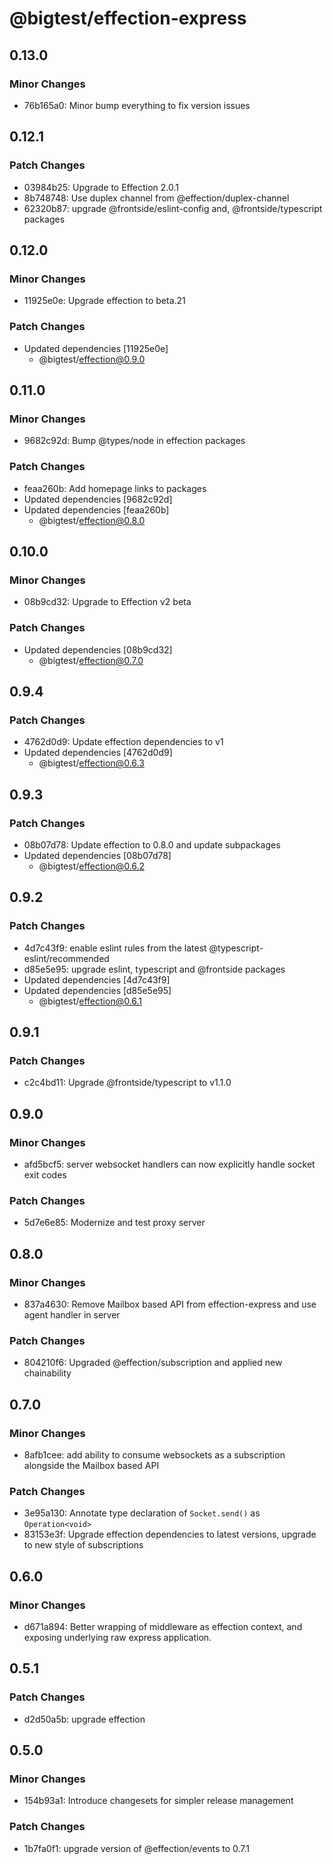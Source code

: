 # @bigtest/effection-express

## 0.13.0

### Minor Changes

- 76b165a0: Minor bump everything to fix version issues

## 0.12.1

### Patch Changes

- 03984b25: Upgrade to Effection 2.0.1
- 8b748748: Use duplex channel from @effection/duplex-channel
- 62320b87: upgrade @frontside/eslint-config and, @frontside/typescript packages

## 0.12.0

### Minor Changes

- 11925e0e: Upgrade effection to beta.21

### Patch Changes

- Updated dependencies [11925e0e]
  - @bigtest/effection@0.9.0

## 0.11.0

### Minor Changes

- 9682c92d: Bump @types/node in effection packages

### Patch Changes

- feaa260b: Add homepage links to packages
- Updated dependencies [9682c92d]
- Updated dependencies [feaa260b]
  - @bigtest/effection@0.8.0

## 0.10.0

### Minor Changes

- 08b9cd32: Upgrade to Effection v2 beta

### Patch Changes

- Updated dependencies [08b9cd32]
  - @bigtest/effection@0.7.0

## 0.9.4

### Patch Changes

- 4762d0d9: Update effection dependencies to v1
- Updated dependencies [4762d0d9]
  - @bigtest/effection@0.6.3

## 0.9.3

### Patch Changes

- 08b07d78: Update effection to 0.8.0 and update subpackages
- Updated dependencies [08b07d78]
  - @bigtest/effection@0.6.2

## 0.9.2

### Patch Changes

- 4d7c43f9: enable eslint rules from the latest @typescript-eslint/recommended
- d85e5e95: upgrade eslint, typescript and @frontside packages
- Updated dependencies [4d7c43f9]
- Updated dependencies [d85e5e95]
  - @bigtest/effection@0.6.1

## 0.9.1

### Patch Changes

- c2c4bd11: Upgrade @frontside/typescript to v1.1.0

## 0.9.0

### Minor Changes

- afd5bcf5: server websocket handlers can now explicitly handle socket exit codes

### Patch Changes

- 5d7e6e85: Modernize and test proxy server

## 0.8.0

### Minor Changes

- 837a4630: Remove Mailbox based API from effection-express and use agent handler in server

### Patch Changes

- 804210f6: Upgraded @effection/subscription and applied new chainability

## 0.7.0

### Minor Changes

- 8afb1cee: add ability to consume websockets as a subscription alongside the
  Mailbox based API

### Patch Changes

- 3e95a130: Annotate type declaration of `Socket.send()` as `Operation<void>`
- 83153e3f: Upgrade effection dependencies to latest versions, upgrade to new style of subscriptions

## 0.6.0

### Minor Changes

- d671a894: Better wrapping of middleware as effection context, and exposing underlying raw
  express application.

## 0.5.1

### Patch Changes

- d2d50a5b: upgrade effection

## 0.5.0

### Minor Changes

- 154b93a1: Introduce changesets for simpler release management

### Patch Changes

- 1b7fa0f1: upgrade version of @effection/events to 0.7.1

